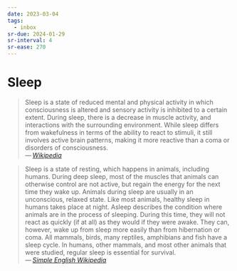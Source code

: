 ```yaml
---
date: 2023-03-04
tags:
  - inbox
sr-due: 2024-01-29
sr-interval: 4
sr-ease: 270
---
```


# Sleep

> Sleep is a state of reduced mental and physical activity in which
> consciousness is altered and sensory activity is inhibited to a certain
> extent. During sleep, there is a decrease in muscle activity, and interactions
> with the surrounding environment. While sleep differs from wakefulness in
> terms of the ability to react to stimuli, it still involves active brain
> patterns, making it more reactive than a coma or disorders of consciousness.\
> — <cite>[Wikipedia](https://en.wikipedia.org/wiki/Sleep)</cite>

> Sleep is a state of resting, which happens in animals, including humans.
> During deep sleep, most of the muscles that animals can otherwise control are
> not active, but regain the energy for the next time they wake up. Animals
> during sleep are usually in an unconscious, relaxed state. Like most animals,
> healthy sleep in humans takes place at night. Asleep describes the condition
> where animals are in the process of sleeping. During this time, they will not
> react as quickly (if at all) as they would if they were awake. They can,
> however, wake up from sleep more easily than from hibernation or coma. All
> mammals, birds, many reptiles, amphibians and fish have a sleep cycle. In
> humans, other mammals, and most other animals that were studied, regular sleep
> is essential for survival.\
> — <cite>[Simple English Wikipedia](https://simple.wikipedia.org/wiki/Sleep)</cite>
